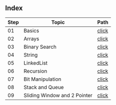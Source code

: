 ## Index

Step | Topic | Path
---|---|---
01 | Basics | [click](./basics/README.md) 
02 | Arrays | [click](./Arrays/README.md)
03 | Binary Search | [click](./BinarySearch/README.md)
04 | String | [click](./String/README.md)
05 | LinkedList | [click](./LinkedList/README.md)
06 | Recursion | [click](./Recursion/README.md)
07 | Bit Manipulation | [click](./BitManipulation/README.md)
08 | Stack and Queue | [click](./StackAndQueue/README.md)
09 | Sliding Window and 2 Pointer | [click](./SlidingWindowAnd2Pointer/README.md)
